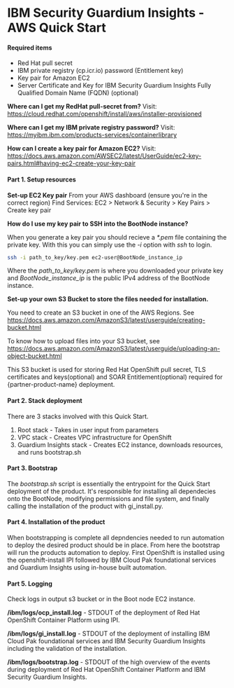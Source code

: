 
# IBM Security Guardium Insights - AWS Quick Start

#### Required items

- Red Hat pull secret
- IBM private registry (cp.icr.io) password (Entitlement key)
- Key pair for Amazon EC2
- Server Certificate and Key for IBM Security Guardium Insights Fully Qualified Domain Name (FQDN) (optional)

**Where can I get my RedHat pull-secret from?**
Visit: https://cloud.redhat.com/openshift/install/aws/installer-provisioned

**Where can I get my IBM private registry password?**
Visit: https://myibm.ibm.com/products-services/containerlibrary

**How can I create a key pair for Amazon EC2?**
Visit: https://docs.aws.amazon.com/AWSEC2/latest/UserGuide/ec2-key-pairs.html#having-ec2-create-your-key-pair

#### Part 1. Setup resources

**Set-up EC2 Key pair**
From your AWS dashboard (ensure you're in the correct region)
Find Services: EC2 > Network & Security > Key Pairs > Create key pair

**How do I use my key pair to SSH into the BootNode instance?**

When you generate a key pair you should recieve a *\*.pem* file containing the private key. With this you can simply use the *-i* option with *ssh* to login.

```bash
ssh -i path_to_key/key.pem ec2-user@BootNode_instance_ip
```

Where the *path_to_key/key.pem* is where you downloaded your private key and *BootNode_instance_ip* is the public IPv4 address of the BootNode instance.

**Set-up your own S3 Bucket to store the files needed for installation.**

You need to create an S3 bucket in one of the AWS Regions. See https://docs.aws.amazon.com/AmazonS3/latest/userguide/creating-bucket.html

To know how to upload files into your S3 bucket, see https://docs.aws.amazon.com/AmazonS3/latest/userguide/uploading-an-object-bucket.html

This S3 bucket is used for storing Red Hat OpenShift pull secret, TLS certificates and keys(optional) and SOAR Entitlement(optional) required for {partner-product-name} deployment.

#### Part 2. Stack deployment

There are 3 stacks involved with this Quick Start.

1. Root stack - Takes in user input from parameters
2. VPC stack - Creates VPC infrastructure for OpenShift
3. Guardium Insights stack - Creates EC2 instance, downloads resources, and runs bootstrap.sh 

#### Part 3. Bootstrap

The *bootstrap.sh* script is essentially the entrypoint for the Quick Start deployment of the product. It's responsible for installing all dependecies onto the BootNode, modifying permissions and file system, and finally calling the installation of the product with gi_install.py.

#### Part 4. Installation of the product

When bootstrapping is complete all depndencies needed to run automation to deploy the desired product should be in place. From here the bootstrap will run the products automation to deploy. First OpenShift is installed using the openshift-install IPI followed by IBM Cloud Pak foundational services and Guardium Insights using in-house built automation.

#### Part 5. Logging

Check logs in output s3 bucket or in the Boot node EC2 instance.

**/ibm/logs/ocp_install.log** - STDOUT of the deployment of Red Hat OpenShift Container Platform using IPI.

**/ibm/logs/gi_install.log** - STDOUT of the deployment of installing IBM Cloud Pak foundational services and IBM Security Guardium Insights including the validation of the installation.

**/ibm/logs/bootstrap.log** - STDOUT of the high overview of the events during deployment of Red Hat OpenShift Container Platform and IBM Security Guardium Insights.  
